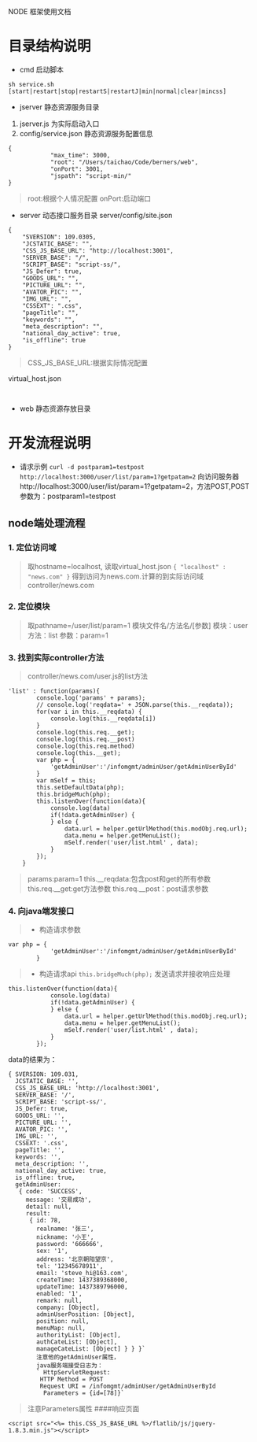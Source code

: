 NODE 框架使用文档
# 目录结构说明
- cmd
	启动脚本
```
sh service.sh [start|restart|stop|restartS|restartJ|min|normal|clear|mincss]
```

- jserver 静态资源服务目录
1. jserver.js 为实际启动入口
2. config/service.json 静态资源服务配置信息
			

```
{
			"max_time": 3000,
			"root": "/Users/taichao/Code/berners/web",
			"onPort": 3001,
			"jspath": "script-min/"
}
```
>root:根据个人情况配置
>onPort:启动端口

- server 动态接口服务目录
server/config/site.json

```
{
	"SVERSION": 109.0305,
	"JCSTATIC_BASE": "",
	"CSS_JS_BASE_URL": "http://localhost:3001",
	"SERVER_BASE": "/",
	"SCRIPT_BASE": "script-ss/",
	"JS_Defer": true,
	"GOODS_URL": "",
	"PICTURE_URL": "",
	"AVATOR_PIC": "",
	"IMG_URL": "",
	"CSSEXT": ".css",
	"pageTitle": "",
	"keywords": "",
	"meta_description": "",
	"national_day_active": true,
	"is_offline": true
}
```

>CSS_JS_BASE_URL:根据实际情况配置

virtual_host.json

```


```

- web 静态资源存放目录

# 开发流程说明
- 请求示例
`curl -d postparam1=testpost http://localhost:3000/user/list/param=1?getpatam=2`
向访问服务器http://localhost:3000/user/list/param=1?getpatam=2，方法POST,POST参数为：postparam1=testpost

## node端处理流程
### 1. 定位访问域
>取hostname=localhost, 读取virtual_host.json 
>`{
  "localhost" : "news.com"
}`
>得到访问为news.com.计算的到实际访问域controller/news.com

### 2. 定位模块
>取pathname=/user/list/param=1
>模块文件名/方法名/[参数] 
>模块：user
>方法：list
>参数：param=1

### 3. 找到实际controller方法
>controller/news.com/user.js的list方法
>

```
'list' : function(params){
		console.log('params' + params);
		// console.log('reqdata=' + JSON.parse(this.__reqdata));
		for(var i in this.__reqdata) {
			console.log(this.__reqdata[i])
		}
		console.log(this.req.__get);
		console.log(this.req.__post)
		console.log(this.req.method)
		console.log(this.__get);
		var php = {
			'getAdminUser':'/infomgmt/adminUser/getAdminUserById'
		}
		var mSelf = this;
		this.setDefaultData(php);
		this.bridgeMuch(php);
		this.listenOver(function(data){
			console.log(data)
			if(!data.getAdminUser) {
			} else {
				data.url = helper.getUrlMethod(this.modObj.req.url);
				data.menu = helper.getMenuList();
				mSelf.render('user/list.html' , data);
			}
		});
	}
```
>params:param=1
>this.__reqdata:包含post和get的所有参数
>this.req.__get:get方法参数
>this.req.__post：post请求参数
	
### 4. 向java端发接口
>- 构造请求参数
		

```
var php = {
			'getAdminUser':'/infomgmt/adminUser/getAdminUserById'
		}
```
		
>- 构造请求api
>`this.bridgeMuch(php);`
>发送请求并接收响应处理
>

```
this.listenOver(function(data){
			console.log(data)
			if(!data.getAdminUser) {
			} else {
				data.url = helper.getUrlMethod(this.modObj.req.url);
				data.menu = helper.getMenuList();
				mSelf.render('user/list.html' , data);
			}
		});
```
data的结果为：


```
{ SVERSION: 109.031,
  JCSTATIC_BASE: '',
  CSS_JS_BASE_URL: 'http://localhost:3001',
  SERVER_BASE: '/',
  SCRIPT_BASE: 'script-ss/',
  JS_Defer: true,
  GOODS_URL: '',
  PICTURE_URL: '',
  AVATOR_PIC: '',
  IMG_URL: '',
  CSSEXT: '.css',
  pageTitle: '',
  keywords: '',
  meta_description: '',
  national_day_active: true,
  is_offline: true,
  getAdminUser:
   { code: 'SUCCESS',
     message: '交易成功',
     detail: null,
     result:
      { id: 78,
        realname: '张三',
        nickname: '小王',
        password: '666666',
        sex: '1',
        address: '北京朝阳望京',
        tel: '12345678911',
        email: 'steve_hi@163.com',
        createTime: 1437389368000,
        updateTime: 1437389796000,
        enabled: '1',
        remark: null,
        company: [Object],
        adminUserPosition: [Object],
        position: null,
        menuMap: null,
        authorityList: [Object],
        authCateList: [Object],
        manageCateList: [Object] } } }`
        注意他的getAdminUser属性，
        java服务端接受日志为：
        ` HttpServletRequest:
         HTTP Method = POST
         Request URI = /infomgmt/adminUser/getAdminUserById
          Parameters = {id=[78]}`
```
  >注意Parameters属性
####响应页面

```
<script src="<%= this.CSS_JS_BASE_URL %>/flatlib/js/jquery-1.8.3.min.js"></script>
```
